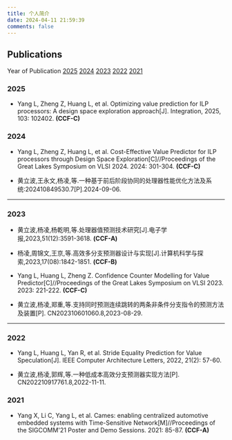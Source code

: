 ```yaml
---
title: 个人简介
date: 2024-04-11 21:59:39
comments: false
---
```


## Publications


Year of Publication
[2025](#2025) [2024](#2024) [2023](#2023) [2022](#2022) [2021](#2021)


### 2025
* Yang L, Zheng Z, Huang L, et al. Optimizing value prediction for ILP processors: A design space exploration approach[J]. Integration, 2025, 103: 102402. **(CCF-C)**

### 2024
* Yang L, Zheng Z, Huang L, et al. Cost-Effective Value Predictor for ILP processors through Design Space Exploration[C]//Proceedings of the Great Lakes Symposium on VLSI 2024. 2024: 301-304. **(CCF-C)**

* 黄立波,王永文,杨凌,等.一种基于前后阶段协同的处理器性能优化方法及系统:202410849530.7[P].2024-09-06.

---
### 2023

* 黄立波,杨凌,杨乾明,等.处理器值预测技术研究[J].电子学报,2023,51(12):3591-3618. **(CCF-A)**

* 杨凌,周锦文,王京,等.高效多分支预测器设计与实现[J].计算机科学与探索,2023,17(08):1842-1851. **(CCF-B)**

* Yang L, Huang L, Zheng Z. Confidence Counter Modelling for Value Predictor[C]//Proceedings of the Great Lakes Symposium on VLSI 2023. 2023: 221-222. **(CCF-C)**

* 黄立波,杨凌,郑重,等.支持同时预测连续跳转的两条非条件分支指令的预测方法及装置[P]. CN202310601060.8,2023-08-29.

---
### 2022

* Yang L, Huang L, Yan R, et al. Stride Equality Prediction for Value Speculation[J]. IEEE Computer Architecture Letters, 2022, 21(2): 57-60.

* 黄立波,杨凌,郭辉,等.一种低成本高效分支预测器实现方法[P]. CN202210917761.8,2022-11-11.

### 2021

* Yang X, Li C, Yang L, et al. Cames: enabling centralized automotive embedded systems with Time-Sensitive Network[M]//Proceedings of the SIGCOMM'21 Poster and Demo Sessions. 2021: 85-87. **(CCF-A)**